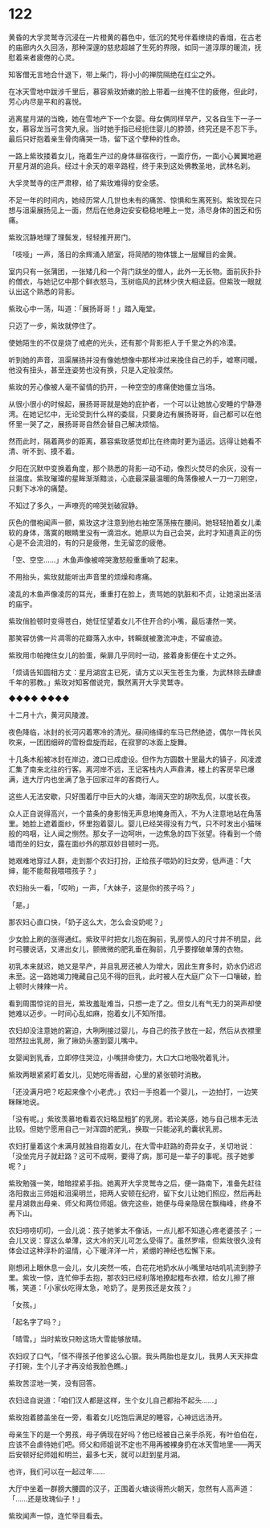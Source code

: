 # 122

黄昏的大孚灵鹫寺沉浸在一片橙黄的暮色中，低沉的梵号伴着缭绕的香烟，在古老的庙廊内久久回汤，那种深邃的慈悲超越了生死的界限，如同一道淳厚的暖流，抚慰着来者疲倦的心灵。

知客僧无言地合什退下，带上柴门，将小小的禅院隔绝在红尘之外。

在冰天雪地中跋涉千里后，慕容紫玫娇嫩的脸上带着一丝掩不住的疲倦，但此时，芳心内尽是平和的喜悦。

逃离星月湖的当晚，她在雪地产下一个女婴。母女俩同样早产，又各自生下一子一女，慕容龙当可含笑九泉。当时她手指已经扼住婴儿的脖颈，终究还是不忍下手。最后只好抱着亲生骨肉痛哭一场，留下这个孽种的性命。

一路上紫玫搂着女儿，拖着生产过的身体昼宿夜行，一面疗伤，一面小心翼翼地避开星月湖的追兵。经过十余天的艰辛路程，终于来到这处佛教圣地，武林名刹。

大孚灵鹫寺的庄严肃穆，给了紫玫难得的安全感。

不足一年的时间内，她经历常人几世也未有的痛苦、惊惧和生离死别。紫玫现在只想与沮渠展扬见上一面，然后在他身边安安稳稳地睡上一觉，涤尽身体的困乏和伤痛。

紫玫沉静地理了理鬓发，轻轻推开房门。

「吱哑」一声，落日的余辉涌入陋室，将简陋的物体镀上一层耀目的金黄。

室内只有一张蒲团，一张矮几和一个背门趺坐的僧人，此外一无长物。面前灰扑扑的僧衣，与她记忆中那个鲜衣怒马，玉树临风的武林少侠大相迳庭。但紫玫一眼就认出这个熟悉的背影。

紫玫心中一荡，叫道：「展扬哥哥！」踏入庵堂。

只迈了一步，紫玫就停住了。

使她陌生的不仅是烧了戒疤的光头，还有那个背影拒人于千里之外的冷漠。

听到她的声音，沮渠展扬并没有像她想像中那样冲过来挽住自己的手，嘘寒问暖。他没有扭头，甚至连姿势也没有换，只是入定般漠然。

紫玫的芳心像被人毫不留情的扔开，一种空空的疼痛使她僵立当场。

从很小很小的时候起，展扬哥哥就是她的庇护者，一个可以让她放心安睡的宁静港湾。在她记忆中，无论受到什么样的委屈，只要身边有展扬哥哥，自己都可以在他怀里一哭了之，展扬哥哥自然会替自己解决烦恼。

然而此时，隔着两步的距离，慕容紫玫感觉却比在终南时更为遥远。远得让她看不清、听不到、摸不着。

夕阳在沉默中变换着角度，那个熟悉的背影一动不动，像烈火焚尽的余灰，没有一丝温度。紫玫璀璨的星眸渐渐黯淡，心底最深最温暖的角落像被人一刀一刀剜空，只剩下冰冷的痛楚。

不知过了多久，一声嘹亮的啼哭划破寂静。

灰色的僧袍闻声一颤，紫玫这才注意到他右袖空荡荡掖在腰间。她轻轻拍着女儿柔软的身体，落寞的眼睛里没有一滴泪水。她原以为自己会哭，此时才知道真正的伤心是不会流泪的，有的只是疲倦，生无留恋的疲倦。

「空、空空……」木鱼声像被啼哭激怒般重重响了起来。

不用抬头，紫玫就能听出声音里的烦燥和疼痛。

凌乱的木鱼声像凌厉的耳光，重重打在脸上，责骂她的肮脏和不贞，让她滚出圣洁的庙宇。

紫玫俏脸顿时变得苍白，她怔怔望着女儿不住开合的小嘴，最后凄然一笑。

那笑容仿佛一片凋零的花瓣落入水中，转瞬就被激流冲走，不留痕迹。

紫玫用巾帕掩住女儿的脸蛋，柴扉几乎同时一动，接着身影便在十丈之外。

「烦请告知圆相方丈：星月湖宫主已死，请方丈以天生苍生为重，为武林除去肆虐千年的邪教。」紫玫对知客僧说完，飘然离开大孚灵鹫寺。

◆◆◆◆ ◆◆◆◆

十二月十六，黄河风陵渡。

夜色降临，冰封的长河闪着寒冷的清光。昼间络绎的车马已然绝迹，偶尔一阵长风吹来，一团团细碎的雪粉盘旋而起，在寂寥的冰面上旋舞。

十几条木船被冰封在岸边，渡口已成虚设。但作为方圆数十里最大的镇子，风凌渡汇集了南来北往的行客。离河岸不远，王记客栈内人声鼎沸，楼上的客房早已爆满，连大厅内也坐满了急于回家过年的客商行人。

这些人无法安歇，只好围着厅中巨大的火塘，海阔天空的胡吹乱侃，以度长夜。

众人正自说得高兴，一个苗条的身影悄无声息地掩身而入，不为人注意地站在角落里。她脸上遮着面纱，怀里抱着婴儿。婴儿已经哭得没有力气，只不时发出小猫咪般的呜咽，让人闻之恻然。那女子一边呵哄，一边焦急的四下张望。待看到一个倚墙而坐的妇女，露在面纱外的那双妙目顿时一亮。

她艰难地穿过人群，走到那个农妇打扮，正给孩子喂奶的妇女旁，低声道：「大婶，能不能帮我喂喂孩子？」

农妇抬头一看，「哎哟」一声，「大妹子，这是你的孩子吗？」

「是。」

那农妇心直口快，「奶子这么大，怎么会没奶呢？」

少女脸上刷的涨得通红。紫玫平时把女儿抱在胸前，乳房惊人的尺寸并不明显，此时弓腰说话，又递出女儿，颤微微的肥乳垂在胸前，几乎要撑破单薄的衣物。

初乳本来就迟，她又是早产，并且乳房还被人为增大，因此生育多时，奶水仍迟迟未至。这一路她竭力掩藏自己见不得的巨乳，此时被人在大庭广众下一口嚷破，脸上顿时火辣辣一片。

看到周围惊诧的目光，紫玫羞耻难当，只想一走了之。但女儿有气无力的哭声却使她难以迈步。一时间心乱如麻，抱着女儿不知所措。

农妇却没注意她的窘迫，大咧咧接过婴儿，与自己的孩子放在一起，然后从衣襟里坦然拉出乳房，揪了揪奶头塞到婴儿嘴中。

女婴闻到乳香，立即停住哭泣，小嘴拼命使力，大口大口地吸吮着乳汁。

紫玫两眼紧紧盯着女儿，见她吃得香甜，心里的紧张顿时消散。

「还没满月吧？吃起来像个小老虎。」农妇一手抱着一个婴儿，一边拍打，一边笑眯眯地说。

「没有呢。」紫玫羡慕地看着农妇略显粗犷的乳房。若论美感，她与自己根本无法比较。但她宁愿用自己一对浑圆的肥乳，换取一只能泌乳的囊状乳房。

农妇打量着这个未满月就独自抱着女儿，在大雪中赶路的奇异女子，关切地说：「没坐完月子就赶路？这可不成啊，要得了病，那可是一辈子的事呢。孩子她爹呢？」

紫玫勉强一笑，暗暗捏紧手指。她离开大孚灵鹫寺之后，便一路南下，准备先赶往洛阳救出三师姐和沮渠明兰，把两人安顿在纪府，留下女儿让她们照应，然后再赴星月湖救出母亲、师父和两位师姐。做完这些，她便与母亲隐居在飘梅峰，终身不再下山。

农妇唠唠叨叨，一会儿说：孩子她爹太不像话，一点儿都不知道心疼老婆孩子；一会儿又说：穿这么单薄，这大冷的天儿可怎么受得了。虽然罗嗦，但紫玫很久没有体会过这种淳朴的温情，心下暖洋洋一片，紧绷的神经也松懈下来。

刚想闭上眼休息一会儿，女儿突然一咳，白花花地奶水从小嘴里咕咕叽叽流到脖子里。紫玫一惊，连忙伸手去抱，那农妇已经利落地撩起粗布衣襟，给女儿擦了擦嘴，笑道：「小家伙吃得太急，呛奶了。是男孩还是女孩？」

「女孩。」

「起名字了吗？」

「晴雪。」当时紫玫只盼这场大雪能够放晴。

农妇叹了口气，「怪不得孩子他爹这么心狠。我头两胎也是女儿，我男人天天摔盘子打碗，生个儿子才再没给我脸色瞧。」

紫玫苦涩地一笑，没有回答。

农妇迳自说道：「咱们汉人都是这样，生个女儿自己都抬不起头……」

紫玫抱着膝盖坐在一旁，看着女儿吃饱后满足的睡容，心神远远汤开。

母亲生下的是一个男孩，母子俩现在好吗？他已经被自己亲手杀死，有叶伯伯在，应该不会虐待她们吧。师父和师姐说不定也不用再被裸身扔在冰天雪地里——两天后安顿好纪师姐和明兰，最多七天，就可以赶到星月湖。

也许，我们可以在一起过年……

大厅中坐着一群膀大腰圆的汉子，正围着火塘谈得热火朝天，忽然有人高声道：「……还是玫瑰仙子！」

紫玫闻声一惊，连忙举目看去。
